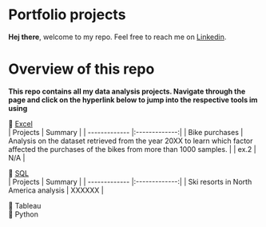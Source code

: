 # Portfolio projects

**Hej there**, welcome to my repo. Feel free to reach me on [Linkedin](https://linkedin.com/in/muhammadamin6151).

# Overview of this repo
**This repo contains all my data analysis projects. Navigate through the page and click on the hyperlink below to jump into the respective tools im using**

:space_invader: [Excel](https://github.com/aminbasiran/excel-projects)<br/>
  | Projects      | Summary         |
| ------------- |:-------------:|
| Bike purchases     | Analysis on the dataset retrieved from the year 20XX to learn which factor affected the purchases of the bikes from more than 1000 samples.   |
| ex.2    | N/A    |
<br/>

:space_invader: [SQL](https://github.com/aminbasiran/tableau-projects)<br/>
| Projects      | Summary         |
| ------------- |:-------------:|
| Ski resorts in North America analysis     | XXXXXX   |

:space_invader: Tableau<br/>
:space_invader: Python<br/>
